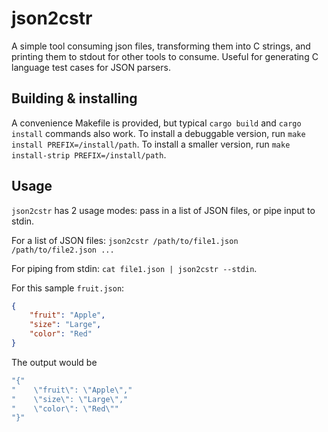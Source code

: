 # json2cstr
A simple tool consuming json files, transforming them into C strings, and printing them to stdout for other tools to consume. Useful for generating C language test cases for JSON parsers.

## Building & installing
A convenience Makefile is provided, but typical `cargo build` and `cargo install` commands also work.
To install a debuggable version, run `make install PREFIX=/install/path`. To install a smaller version, run `make install-strip PREFIX=/install/path`.

## Usage
`json2cstr` has 2 usage modes: pass in a list of JSON files, or pipe input to stdin.

For a list of JSON files: `json2cstr /path/to/file1.json /path/to/file2.json ...`

For piping from stdin: `cat file1.json | json2cstr --stdin`.

For this sample `fruit.json`:
````json
{
    "fruit": "Apple",
    "size": "Large",
    "color": "Red"
}
````

The output would be
````C
"{"
"    \"fruit\": \"Apple\","
"    \"size\": \"Large\","
"    \"color\": \"Red\""
"}"
````
